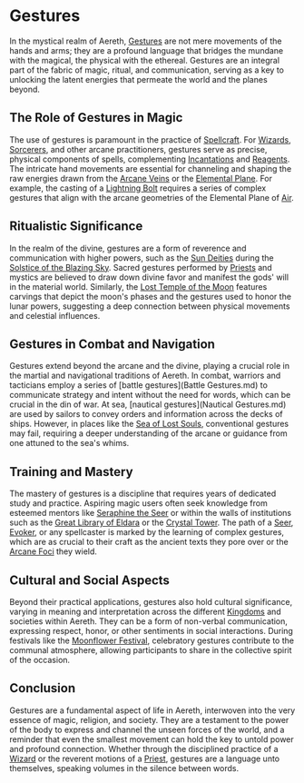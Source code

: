 # Gestures

In the mystical realm of Aereth, [Gestures](Gestures.md) are not mere movements of the hands and arms; they are a profound language that bridges the mundane with the magical, the physical with the ethereal. Gestures are an integral part of the fabric of magic, ritual, and communication, serving as a key to unlocking the latent energies that permeate the world and the planes beyond.

## The Role of Gestures in Magic

The use of gestures is paramount in the practice of [Spellcraft](Spellcraft.md). For [Wizards](Wizards.md), [Sorcerers](Sorcerers.md), and other arcane practitioners, gestures serve as precise, physical components of spells, complementing [Incantations](Incantations.md) and [Reagents](Reagents.md). The intricate hand movements are essential for channeling and shaping the raw energies drawn from the [Arcane Veins](Arcane%20Veins.md) or the [Elemental Plane](Elemental%20Plane.md). For example, the casting of a [Lightning Bolt](Lightning%20Bolt.md) requires a series of complex gestures that align with the arcane geometries of the Elemental Plane of [Air](Air.md).

## Ritualistic Significance

In the realm of the divine, gestures are a form of reverence and communication with higher powers, such as the [Sun Deities](Sun%20Deities.md) during the [Solstice of the Blazing Sky](Solstice%20of%20the%20Blazing%20Sky.md). Sacred gestures performed by [Priests](Priests.md) and mystics are believed to draw down divine favor and manifest the gods' will in the material world. Similarly, the [Lost Temple of the Moon](Lost%20Temple%20of%20the%20Moon.md) features carvings that depict the moon's phases and the gestures used to honor the lunar powers, suggesting a deep connection between physical movements and celestial influences.

## Gestures in Combat and Navigation

Gestures extend beyond the arcane and the divine, playing a crucial role in the martial and navigational traditions of Aereth. In combat, warriors and tacticians employ a series of [battle gestures](Battle Gestures.md) to communicate strategy and intent without the need for words, which can be crucial in the din of war. At sea, [nautical gestures](Nautical Gestures.md) are used by sailors to convey orders and information across the decks of ships. However, in places like the [Sea of Lost Souls](Sea%20of%20Lost%20Souls.md), conventional gestures may fail, requiring a deeper understanding of the arcane or guidance from one attuned to the sea's whims.

## Training and Mastery

The mastery of gestures is a discipline that requires years of dedicated study and practice. Aspiring magic users often seek knowledge from esteemed mentors like [Seraphine the Seer](Seraphine%20the%20Seer.md) or within the walls of institutions such as the [Great Library of Eldara](Great%20Library%20of%20Eldara.md) or the [Crystal Tower](Crystal%20Tower.md). The path of a [Seer](Seer.md), [Evoker](Evoker.md), or any spellcaster is marked by the learning of complex gestures, which are as crucial to their craft as the ancient texts they pore over or the [Arcane Foci](Arcane%20Foci.md) they wield.

## Cultural and Social Aspects

Beyond their practical applications, gestures also hold cultural significance, varying in meaning and interpretation across the different [Kingdoms](Kingdoms.md) and societies within Aereth. They can be a form of non-verbal communication, expressing respect, honor, or other sentiments in social interactions. During festivals like the [Moonflower Festival](Moonflower%20Festival.md), celebratory gestures contribute to the communal atmosphere, allowing participants to share in the collective spirit of the occasion.

## Conclusion

Gestures are a fundamental aspect of life in Aereth, interwoven into the very essence of magic, religion, and society. They are a testament to the power of the body to express and channel the unseen forces of the world, and a reminder that even the smallest movement can hold the key to untold power and profound connection. Whether through the disciplined practice of a [Wizard](Wizard.md) or the reverent motions of a [Priest](Priest.md), gestures are a language unto themselves, speaking volumes in the silence between words.